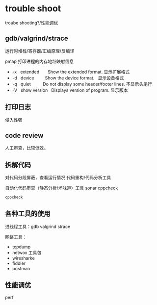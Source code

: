 # trouble shoot
troube shooting?/性能调优

## gdb/valgrind/strace
运行时堆栈/寄存器/汇编原理/反编译

pmap 打印进程的内存地址映射信息
+ -x   extended       Show the extended format. 显示扩展格式
+ -d   device         Show the device format.   显示设备格式
+ -q   quiet          Do not display some header/footer lines. 不显示头尾行
+ -V   show version   Displays version of program. 显示版本

## 打印日志
侵入性强

## code review
人工审查，比较低效。

## 拆解代码
对代码分段屏蔽，查看运行情况
代码重构/代码分析工具

自动化代码审查（静态分析/坏味道）工具 sonar cppcheck
```sh
cppcheck
```

## 各种工具的使用
进线程工具：gdb valgrind strace

网络工具：
+ tcpdump 
+ netwox 工具包
+ wiresharke
+ fiddler
+ postman 
 
## 性能调优
perf